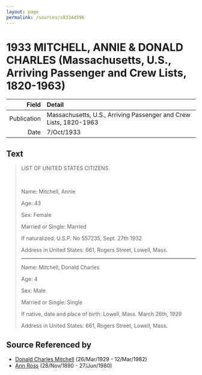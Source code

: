 ```yaml
---
layout: page
permalink: /sources/s83344596
---
```


# 1933 MITCHELL, ANNIE & DONALD CHARLES (Massachusetts, U.S., Arriving Passenger and Crew Lists, 1820-1963)

Field | Detail
---:|:---
Publication | Massachusetts, U.S., Arriving Passenger and Crew Lists, 1820-1963
Date | 7/Oct/1933

## Text

> LIST OF UNITED STATES CITIZENS
>
> <br/>
>
> Name: Mitchell, Annie
>
> Age: 43
>
> Sex: Female
>
> Married or Single: Married
>
> If naturalized: U.S.P. No 557235, Sept. 27th 1932
>
> Address in United States: 661, Rogers Street, Lowell, Mass.
>
> ---
>
> Name: Mitchell, Donald Charles
>
> Age: 4
>
> Sex: Male
>
> Married or Single: Single
>
> If native, date and place of birth: Lowell, Mass. March 26th, 1929
>
> Address in United States: 661, Rogers Street, Lowell, Mass.
>

## Source Referenced by

* [Donald Charles Mitchell](../people/@49269448@-donald-charles-mitchell-b1929-3-26-d1982-3-12.md) (26/Mar/1929 - 12/Mar/1982)
* [Ann Ross](../people/@52613824@-ann-ross-b1890-11-28-d1980-6-27.md) (28/Nov/1890 - 27/Jun/1980)
